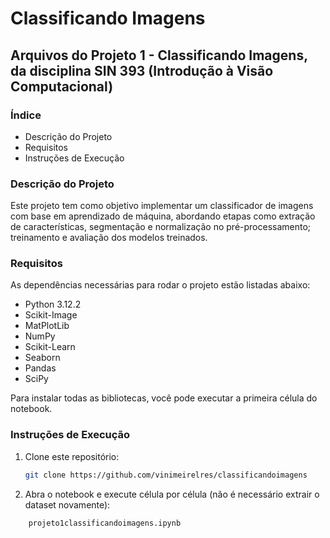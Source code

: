 # Classificando Imagens

## Arquivos do Projeto 1 - Classificando Imagens, da disciplina SIN 393 (Introdução à Visão Computacional)

### Índice
- Descrição do Projeto
- Requisitos
- Instruções de Execução

### Descrição do Projeto

Este projeto tem como objetivo implementar um classificador de imagens com base em aprendizado de máquina, abordando etapas como extração de características, segmentação e normalização no pré-processamento; treinamento e avaliação dos modelos treinados.

### Requisitos

As dependências necessárias para rodar o projeto estão listadas abaixo:

- Python 3.12.2
- Scikit-Image
- MatPlotLib
- NumPy
- Scikit-Learn
- Seaborn
- Pandas
- SciPy

Para instalar todas as bibliotecas, você pode executar a primeira célula do notebook.

### Instruções de Execução

1. Clone este repositório:
   ```bash
   git clone https://github.com/vinimeirelres/classificandoimagens

2. Abra o notebook e execute célula por célula (não é necessário extrair o dataset novamente):
```
    projeto1classificandoimagens.ipynb
